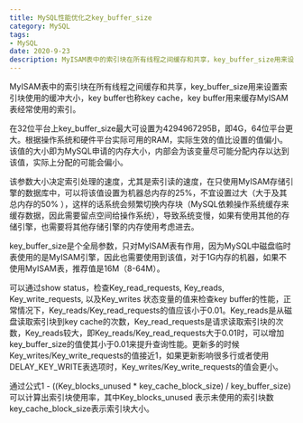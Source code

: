 ```yaml
---
title: MySQL性能优化之key_buffer_size
category: MySQL
tags:
- MySQL
date: 2020-9-23
description: MyISAM表中的索引块在所有线程之间缓存和共享，key_buffer_size用来设置索引块使用的缓冲大小，key buffer也称key cache，key buffer用来缓存MyISAM表经常使用的索引。
---
```


MyISAM表中的索引块在所有线程之间缓存和共享，key_buffer_size用来设置索引块使用的缓冲大小，key buffer也称key cache，key buffer用来缓存MyISAM表经常使用的索引。

在32位平台上key_buffer_size最大可设置为4294967295B，即4G，64位平台更大。根据操作系统和硬件平台实际可用的RAM，实际生效的值比设置的值偏小。该值的大小即为MySQL申请的内存大小，内部会为该变量尽可能分配内存以达到该值，实际上分配的可能会偏小。

该参数大小决定索引处理的速度，尤其是索引读的速度，在只使用MyISAM存储引擎的数据库中，可以将该值设置为机器总内存的25%，不宜设置过大（大于及其总内存的50% ），这样的话系统会频繁切换内存块（MySQL依赖操作系统缓存来缓存数据，因此需要留点空间给操作系统），导致系统变慢，如果有使用其他的存储引擎，也需要将其他存储引擎的内存使用考虑进去。

key_buffer_size是个全局参数，只对MyISAM表有作用，因为MySQL中磁盘临时表使用的是MyISAM引擎，因此也需要使用到该值，对于1G内存的机器，如果不使用MyISAM表，推荐值是16M（8-64M）。

可以通过show status，检查Key_read_requests, Key_reads, Key_write_requests, 以及Key_writes 状态变量的值来检查key buffer的性能，正常情况下，Key_reads/Key_read_requests的值应该小于0.01。Key_reads是从磁盘读取索引块到key cache的次数，Key_read_requests是请求读取索引块的次数，Key_reads较大，即Key_reads/Key_read_requests大于0.01时，可以增加key_buffer_size的值使其小于0.01来提升查询性能。更新多的时候Key_writes/Key_write_requests的值接近1，如果更新影响很多行或者使用DELAY_KEY_WRITE表选项时，Key_writes/Key_write_requests的值会更小。

通过公式1 - ((Key_blocks_unused * key_cache_block_size) / key_buffer_size)可以计算出索引块使用率，其中Key_blocks_unused 表示未使用的索引块数key_cache_block_size表示索引块大小。